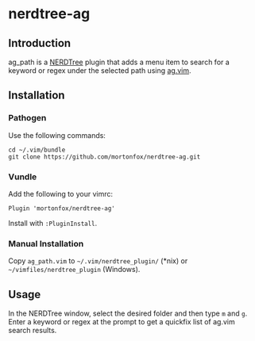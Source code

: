 # nerdtree-ag

## Introduction

ag\_path is a [NERDTree](https://github.com/scrooloose/nerdtree)
plugin that adds a menu item to search for a keyword or regex under the
selected path using [ag.vim](https://github.com/rking/ag.vim).

## Installation

### Pathogen

Use the following commands:

    cd ~/.vim/bundle
    git clone https://github.com/mortonfox/nerdtree-ag.git

### Vundle

Add the following to your vimrc:

    Plugin 'mortonfox/nerdtree-ag'

Install with ```:PluginInstall```.

### Manual Installation

Copy ```ag_path.vim``` to ```~/.vim/nerdtree_plugin/``` (*nix)
or ```~/vimfiles/nerdtree_plugin``` (Windows).

## Usage

In the NERDTree window, select the desired folder and then type ```m```
and ```g```. Enter a keyword or regex at the prompt to get a quickfix list of
ag.vim search results.
